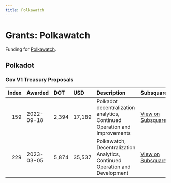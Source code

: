 ```yaml
---
title: Polkawatch
---
```

# Grants: Polkawatch

Funding for [Polkawatch](/tools/explorers/polkawatch).

## Polkadot
### Gov V1 Treasury Proposals
|   Index | Awarded    | DOT   | USD    | Description                                                               | Subsquare                                                                | Polkassembly                                                          |
|--------:|:-----------|:------|:-------|:--------------------------------------------------------------------------|:-------------------------------------------------------------------------|:----------------------------------------------------------------------|
|     159 | 2022-09-18 | 2,394 | 17,189 | Polkadot decentralization analytics, Continued Operation and Improvements | [View on Subsquare](https://polkadot.subsquare.io/treasury/proposal/159) | [View on Polkassembly](https://polkadot.polkassembly.io/treasury/159) |
|     229 | 2023-03-05 | 5,874 | 35,537 | Polkawatch, Decentralization Analytics, Continued Operation and Development | [View on Subsquare](https://polkadot.subsquare.io/treasury/proposal/229) | [View on Polkassembly](https://polkadot.polkassembly.io/treasury/229) |
